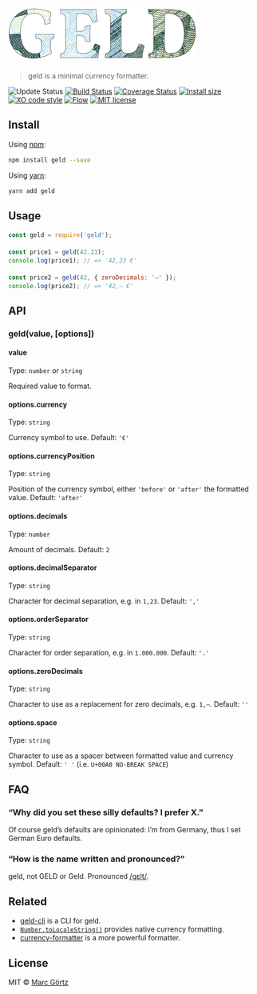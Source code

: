 # ![geld](media/logo.png)

> geld is a minimal currency formatter.

![Update Status](https://img.shields.io/david/dev/dreamseer/geld.svg)
[![Build Status](https://travis-ci.org/Dreamseer/geld.svg?branch=master)](https://travis-ci.org/Dreamseer/geld)
[![Coverage Status](https://coveralls.io/repos/github/Dreamseer/geld/badge.svg?branch=master)](https://coveralls.io/github/Dreamseer/geld?branch=master)
[![Install size](https://packagephobia.now.sh/badge?p=geld)](https://packagephobia.now.sh/result?p=geld)
[![XO code style](https://img.shields.io/badge/code_style-XO-5ed9c7.svg)](https://github.com/sindresorhus/xo)
[![Flow](https://img.shields.io/npm/types/geld)](https://flow.org/)
[![MIT license](https://img.shields.io/github/license/dreamseer/geld.svg)](https://github.com/Dreamseer/geld/blob/master/LICENSE.md)


## Install

Using [npm](https://www.npmjs.com/get-npm):

```bash
npm install geld --save
```

Using [yarn](https://yarnpkg.com/):

```bash
yarn add geld
```

## Usage

```js
const geld = require('geld');

const price1 = geld(42.23);
console.log(price1); // => '42,23 €'

const price2 = geld(42, { zeroDecimals: '–' });
console.log(price2); // => '42,– €'
```

## API

### geld(value, [options])

#### value

Type: `number` or `string`

Required value to format.

#### options.currency

Type: `string`

Currency symbol to use.
Default: `'€'`

#### options.currencyPosition

Type: `string`

Position of the currency symbol, either `'before'` or `'after'` the formatted value.
Default: `'after'`

#### options.decimals

Type: `number`

Amount of decimals.
Default: `2`

#### options.decimalSeparator

Type: `string`

Character for decimal separation, e.g. in `1,23`.
Default: `','`

#### options.orderSeparator

Type: `string`

Character for order separation, e.g. in `1.000.000`.
Default: `'.'`

#### options.zeroDecimals

Type: `string`

Character to use as a replacement for zero decimals, e.g. `1,–`.
Default: `''`

#### options.space

Type: `string`

Character to use as a spacer between formatted value and currency symbol.
Default: `' '` (i.e. `U+00A0 NO-BREAK SPACE`)

## FAQ

### “Why did you set these silly defaults? I prefer X.”

Of course geld’s defaults are opinionated:
I’m from Germany, thus I set German Euro defaults.

### “How is the name written and pronounced?”

geld, not GELD or Geld. Pronounced [/ɡɛlt/](https://en.wiktionary.org/wiki/Geld).

## Related

* [geld-cli](https://github.com/dreamseer/geld-cli) is a CLI for geld.
* [`Number.toLocaleString()`](https://developer.mozilla.org/en-US/docs/Web/JavaScript/Reference/Global_Objects/Number/toLocaleString) provides native currency formatting.
* [currency-formatter](https://github.com/smirzaei/currency-formatter) is a more powerful formatter.

## License

MIT © [Marc Görtz](https://marcgoertz.de/)
